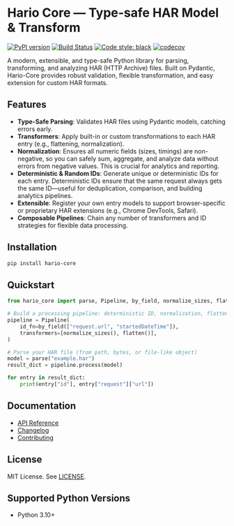 # Hario Core — Type-safe HAR Model & Transform

[![PyPI version](https://badge.fury.io/py/hario-core.svg)](https://badge.fury.io/py/hario-core)
[![Build Status](https://github.com/pikulev/hario-core/actions/workflows/python-package.yml/badge.svg)](https://github.com/pikulev/hario-core/actions/workflows/python-package.yml)
[![Code style: black](https://img.shields.io/badge/code%20style-black-000000.svg)](https://github.com/psf/black)
[![codecov](https://codecov.io/gh/pikulev/hario-core/branch/main/graph/badge.svg?token=BUJG4K634B)](https://codecov.io/gh/pikulev/hario-core)

A modern, extensible, and type-safe Python library for parsing, transforming, and analyzing HAR (HTTP Archive) files. Built on Pydantic, Hario-Core provides robust validation, flexible transformation, and easy extension for custom HAR formats.

## Features

- **Type-Safe Parsing**: Validates HAR files using Pydantic models, catching errors early.
- **Transformers**: Apply built-in or custom transformations to each HAR entry (e.g., flattening, normalization).
- **Normalization**: Ensures all numeric fields (sizes, timings) are non-negative, so you can safely sum, aggregate, and analyze data without errors from negative values. This is crucial for analytics and reporting.
- **Deterministic & Random IDs**: Generate unique or deterministic IDs for each entry. Deterministic IDs ensure that the same request always gets the same ID—useful for deduplication, comparison, and building analytics pipelines.
- **Extensible**: Register your own entry models to support browser-specific or proprietary HAR extensions (e.g., Chrome DevTools, Safari).
- **Composable Pipelines**: Chain any number of transformers and ID strategies for flexible data processing.

## Installation

```bash
pip install hario-core
```

## Quickstart

```python
from hario_core import parse, Pipeline, by_field, normalize_sizes, flatten

# Build a processing pipeline: deterministic ID, normalization, flattening
pipeline = Pipeline(
    id_fn=by_field(["request.url", "startedDateTime"]),
    transformers=[normalize_sizes(), flatten()],
)

# Parse your HAR file (from path, bytes, or file-like object)
model = parse("example.har")
result_dict = pipeline.process(model)

for entry in result_dict:
    print(entry["id"], entry["request"]["url"])
```

## Documentation

- [API Reference](docs/api.md)
- [Changelog](docs/changelog.md)
- [Contributing](CONTRIBUTING.md)

## License

MIT License. See [LICENSE](LICENSE).

## Supported Python Versions

- Python 3.10+ 